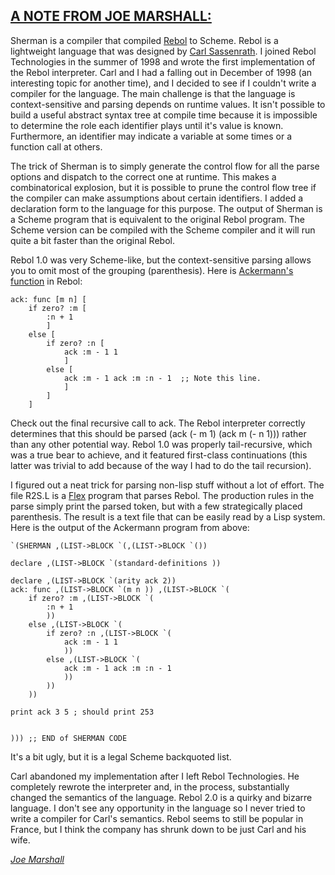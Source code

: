 ## [A NOTE FROM JOE MARSHALL:](http://code.google.com/p/jrm-code-project/wiki/BitsAndPieces)

Sherman is a compiler that compiled [Rebol](http://www.rebol.com/) to Scheme. Rebol is a lightweight language that was designed by [Carl Sassenrath](http://en.wikipedia.org/wiki/Carl_Sassenrath). I joined Rebol Technologies in the summer of 1998 and wrote the first implementation of the Rebol interpreter. Carl and I had a falling out in December of 1998 (an interesting topic for another time), and I decided to see if I couldn't write a compiler for the language. The main challenge is that the language is context-sensitive and parsing depends on runtime values. It isn't possible to build a useful abstract syntax tree at compile time because it is impossible to determine the role each identifier plays until it's value is known. Furthermore, an identifier may indicate a variable at some times or a function call at others. 

The trick of Sherman is to simply generate the control flow for all the parse options and dispatch to the correct one at runtime. This makes a combinatorical explosion, but it is possible to prune the control flow tree if the compiler can make assumptions about certain identifiers. I added a declaration form to the language for this purpose. The output of Sherman is a Scheme program that is equivalent to the original Rebol program. The Scheme version can be compiled with the Scheme compiler and it will run quite a bit faster than the original Rebol. 

Rebol 1.0 was very Scheme-like, but the context-sensitive parsing allows you to omit most of the grouping (parenthesis). Here is [Ackermann's function](http://en.wikipedia.org/wiki/Ackermann_function) in Rebol:

    ack: func [m n] [
        if zero? :m [
            :n + 1
            ]
        else [
            if zero? :n [
                ack :m - 1 1
                ]
            else [
                ack :m - 1 ack :m :n - 1  ;; Note this line.
                ]
            ]
        ]

Check out the final recursive call to ack. The Rebol interpreter correctly determines that this should be parsed (ack (- m 1) (ack m (- n 1))) rather than any other potential way. Rebol 1.0 was properly tail-recursive, which was a true bear to achieve, and it featured first-class continuations (this latter was trivial to add because of the way I had to do the tail recursion). 

I figured out a neat trick for parsing non-lisp stuff without a lot of effort. The file R2S.L is a [Flex](http://flex.sourceforge.net/) program that parses Rebol. The production rules in the parse simply print the parsed token, but with a few strategically placed parenthesis. The result is a text file that can be easily read by a Lisp system. Here is the output of the Ackermann program from above:

    `(SHERMAN ,(LIST->BLOCK `(,(LIST->BLOCK `()) 

    declare ,(LIST->BLOCK `(standard-definitions )) 

    declare ,(LIST->BLOCK `(arity ack 2)) 
    ack: func ,(LIST->BLOCK `(m n )) ,(LIST->BLOCK `(
        if zero? :m ,(LIST->BLOCK `(
            :n + 1
            )) 
        else ,(LIST->BLOCK `(
            if zero? :n ,(LIST->BLOCK `(
                ack :m - 1 1
                )) 
            else ,(LIST->BLOCK `(
                ack :m - 1 ack :m :n - 1
                )) 
            )) 
        )) 

    print ack 3 5 ; should print 253


    ))) ;; END of SHERMAN CODE

It's a bit ugly, but it is a legal Scheme backquoted list. 

Carl abandoned my implementation after I left Rebol Technologies. He completely rewrote the interpreter and, in the process, substantially changed the semantics of the language. Rebol 2.0 is a quirky and bizarre language. I don't see any opportunity in the language so I never tried to write a compiler for Carl's semantics. Rebol seems to still be popular in France, but I think the company has shrunk down to be just Carl and his wife.

_[Joe Marshall](http://code.google.com/p/jrm-code-project/wiki/BitsAndPieces)_